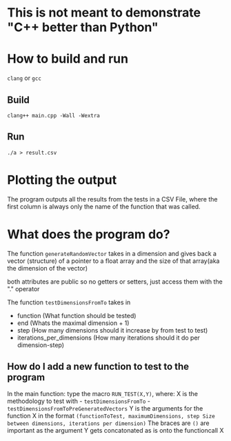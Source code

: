# This is not meant to demonstrate "C++ better than Python"


# How to build and run
`clang` or `gcc`
## Build
`clang++ main.cpp -Wall -Wextra`
## Run
`./a > result.csv`


# Plotting the output
The program outputs all the results from the tests in a CSV File, where the first column is always only the name of the function that was called.


# What does the program do?

The function `generateRandomVector` takes in a dimension and gives back a vector (structure) of a pointer to a float array and the size of that array(aka the dimension of the vector)

both attributes are public so no getters or setters, just access them with the "." operator

The function `testDimensionsFromTo` takes in
- function 	(What function should be tested)
- end 		(Whats the maximal dimension + 1)
- step		(How many dimensions should it increase by from test to test)
- iterations_per_dimensions (How many iterations should it do per dimension-step)

## How do I add a new function to test to the program

In the main function:
type the macro `RUN_TEST(X,Y)`, where:
	X is the methodology to test with
		- `testDimensionsFromTo`
		- `testDimensionsFromToPreGeneratedVectors`
	Y is the arguments for the function X in the format `(functionToTest, maximumDimensions, step Size between dimensions, iterations per dimension)`
		The braces are `()` are important as the argument Y gets concatonated as is onto the functioncall X


